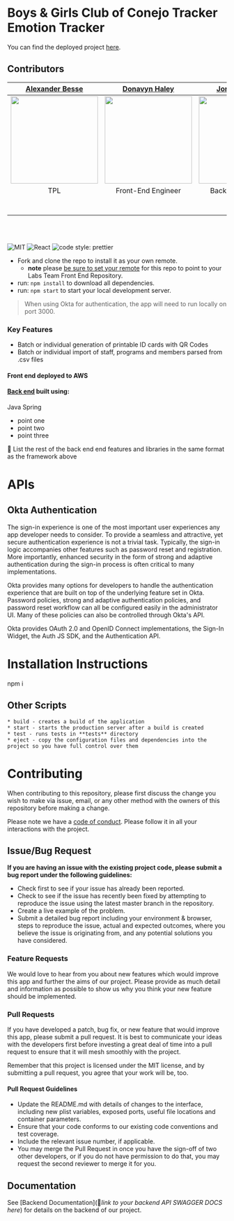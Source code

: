 # Boys & Girls Club of Conejo Tracker Emotion Tracker

You can find the deployed project [here](https://b.bgexperiencetracker.dev/).

## Contributors

| [Alexander Besse](https://github.com/AlexJoeb) | [Donavyn Haley](https://github.com/donavynhaley) | [Jordan Hanson](https://github.com/jordan-hanson) | [Jamie Jenks](https://github.com/Lukerdue) | [Sebastian Mendoza](https://github.com/sebass482) | [Iaroslav Mokroguz](https://github.com/maustrauk) | [Jacob Olness](https://github.com/jolness1) | [Leah Tabush](https://github.com/leahfern) |
| :---: | :---: | :---: | :---: | :---: | :---: | :---: | :---: |
| [<img src="https://avatars.githubusercontent.com/u/44859433?v=4" width = "200" />](https://github.com/AlexJoeb) | [<img src="https://avatars.githubusercontent.com/u/9630087?v=4" width = "200" />](https://github.com/donavynhaley) | [<img src="https://avatars.githubusercontent.com/u/57274530?v=4" width = "200" />](https://github.com/jordan-hanson) | [<img src="https://avatars.githubusercontent.com/u/61995130?v=4" width = "200" />](https://github.com/Lukerdue) | [<img src="https://avatars.githubusercontent.com/u/66289590?v=4" width="200" />](https://github.com/sebass482) | [<img src="https://avatars.githubusercontent.com/u/25729054?v=4" width="200" />](https://github.com/maustrauk) | [<img src="https://avatars.githubusercontent.com/u/1554076?v=4" width="200" />](https://github.com/jolness1) | [<img src="https://avatars.githubusercontent.com/u/73200321?v=4" width="200" />](https://github.com/leahfern) |
| TPL | Front-End Engineer | Back-End Engineer | Back-End Engineer | Co-Design Lead | Front-End Engineer | Back-End Engineer | Co-Design Lead | 
| [<img src="https://github.com/favicon.ico" width="15"> ](https://github.com/AlexJoeb) | [<img src="https://github.com/favicon.ico" width="15"> ](https://github.com/donavynhaley) | [<img src="https://github.com/favicon.ico" width="15"> ](https://github.com/jordan-hanson) | [<img src="https://github.com/favicon.ico" width="15"> ](https://github.com/Lukerdue) | [<img src="https://github.com/favicon.ico" width="15"> ](https://github.com/sebass482) | [<img src="https://github.com/favicon.ico" width="15"> ](https://github.com/maustrauk) | [<img src="https://github.com/favicon.ico" width="15"> ](https://github.com/jolness1) | [<img src="https://github.com/favicon.ico" width="15"> ](https://github.com/leahfern) |
| [ <img src="https://static.licdn.com/sc/h/al2o9zrvru7aqj8e1x2rzsrca" width="15"> ](https://www.linkedin.com/in/alexander-besse/) | [ <img src="https://static.licdn.com/sc/h/al2o9zrvru7aqj8e1x2rzsrca" width="15"> ](https://www.linkedin.com/in/haley-d-90253ba8/) | [ <img src="https://static.licdn.com/sc/h/al2o9zrvru7aqj8e1x2rzsrca" width="15"> ](https://www.linkedin.com/in/jordan-hanson-2a0346b1/) | [ <img src="https://static.licdn.com/sc/h/al2o9zrvru7aqj8e1x2rzsrca" width="15"> ](http://linkedin.com/in/jamiejenksdev) | [ <img src="https://static.licdn.com/sc/h/al2o9zrvru7aqj8e1x2rzsrca" width="15"> ](https://www.linkedin.com/in/sebastian-mendoza482/) | [ <img src="https://static.licdn.com/sc/h/al2o9zrvru7aqj8e1x2rzsrca" width="15"> ](https://www.linkedin.com/in/iaroslav-mokroguz-b1448b132/) | [ <img src="https://static.licdn.com/sc/h/al2o9zrvru7aqj8e1x2rzsrca" width="15"> ](https://www.linkedin.com/in/jacob-olness/) | [ <img src="https://static.licdn.com/sc/h/al2o9zrvru7aqj8e1x2rzsrca" width="15"> ](https://www.linkedin.com/in/lft/) |
<br>
<br>

![MIT](https://img.shields.io/packagist/l/doctrine/orm.svg)
![React](https://img.shields.io/badge/react-v16.7.0--alpha.2-blue.svg)
![code style: prettier](https://img.shields.io/badge/code_style-prettier-ff69b4.svg?style=flat-square)

- Fork and clone the repo to install it as your own remote.
  - **note** please [be sure to set your remote](https://help.github.jp/enterprise/2.11/user/articles/changing-a-remote-s-url/) for this repo to point to your Labs Team Front End Repository.
- run: `npm install` to download all dependencies.
- run: `npm start` to start your local development server.

> When using Okta for authentication, the app will need to run locally on port 3000.

### Key Features

- Batch or individual generation of printable ID cards with QR Codes
- Batch or individual import of staff, programs and members parsed from .csv files

#### Front end deployed to AWS

#### [Back end](https://github.com/Lambda-School-Labs/bg-emotion-tracker-be-b) built using:

Java Spring

- point one
- point two
- point three

🚫 List the rest of the back end end features and libraries in the same format as the framework above

# APIs

## Okta Authentication

The sign-in experience is one of the most important user experiences any app developer needs to consider. To provide a seamless and attractive, yet secure authentication experience is not a trivial task. Typically, the sign-in logic accompanies other features such as password reset and registration. More importantly, enhanced security in the form of strong and adaptive authentication during the sign-in process is often critical to many implementations.

Okta provides many options for developers to handle the authentication experience that are built on top of the underlying feature set in Okta. Password policies, strong and adaptive authentication policies, and password reset workflow can all be configured easily in the administrator UI. Many of these policies can also be controlled through Okta's API.

Okta provides OAuth 2.0 and OpenID Connect implementations, the Sign-In Widget, the Auth JS SDK, and the Authentication API.

# Installation Instructions

npm i

## Other Scripts

    * build - creates a build of the application
    * start - starts the production server after a build is created
    * test - runs tests in **tests** directory
    * eject - copy the configuration files and dependencies into the project so you have full control over them

# Contributing

When contributing to this repository, please first discuss the change you wish to make via issue, email, or any other method with the owners of this repository before making a change.

Please note we have a [code of conduct](./CODE_OF_CONDUCT.md). Please follow it in all your interactions with the project.

## Issue/Bug Request

**If you are having an issue with the existing project code, please submit a bug report under the following guidelines:**

- Check first to see if your issue has already been reported.
- Check to see if the issue has recently been fixed by attempting to reproduce the issue using the latest master branch in the repository.
- Create a live example of the problem.
- Submit a detailed bug report including your environment & browser, steps to reproduce the issue, actual and expected outcomes, where you believe the issue is originating from, and any potential solutions you have considered.

### Feature Requests

We would love to hear from you about new features which would improve this app and further the aims of our project. Please provide as much detail and information as possible to show us why you think your new feature should be implemented.

### Pull Requests

If you have developed a patch, bug fix, or new feature that would improve this app, please submit a pull request. It is best to communicate your ideas with the developers first before investing a great deal of time into a pull request to ensure that it will mesh smoothly with the project.

Remember that this project is licensed under the MIT license, and by submitting a pull request, you agree that your work will be, too.

#### Pull Request Guidelines

- Update the README.md with details of changes to the interface, including new plist variables, exposed ports, useful file locations and container parameters.
- Ensure that your code conforms to our existing code conventions and test coverage.
- Include the relevant issue number, if applicable.
- You may merge the Pull Request in once you have the sign-off of two other developers, or if you do not have permission to do that, you may request the second reviewer to merge it for you.

## Documentation

See [Backend Documentation](🚫*link to your backend API SWAGGER DOCS here*) for details on the backend of our project.

